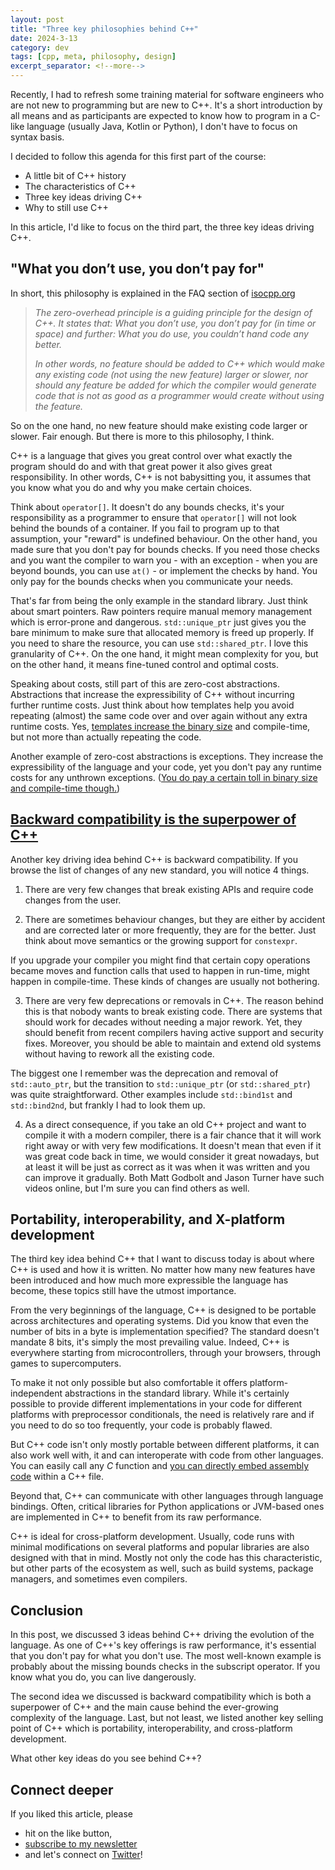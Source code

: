 ```yaml
---
layout: post
title: "Three key philosophies behind C++"
date: 2024-3-13
category: dev
tags: [cpp, meta, philosophy, design]
excerpt_separator: <!--more-->
---
```

Recently, I had to refresh some training material for software engineers who are not new to programming but are new to C++. It's a short introduction by all means and as participants are expected to know how to program in a C-like language (usually Java, Kotlin or Python), I don't have to focus on syntax basis.

I decided to follow this agenda for this first part of the course:
- A little bit of C++ history
- The characteristics of C++
- Three key ideas driving C++
- Why to still use C++

In this article, I'd like to focus on the third part, the three key ideas driving C++.

## "What you don’t use, you don’t pay for"

In short, this philosophy is explained in the FAQ section of [isocpp.org](https://isocpp.org/wiki/faq/big-picture#zero-overhead-principle)

> *The zero-overhead principle is a guiding principle for the design of C++. It states that: What you don’t use, you don’t pay for (in time or space) and further: What you do use, you couldn’t hand code any better.*
>
> *In other words, no feature should be added to C++ which would make any existing code (not using the new feature) larger or slower, nor should any feature be added for which the compiler would generate code that is not as good as a programmer would create without using the feature.*

So on the one hand, no new feature should make existing code larger or slower. Fair enough. But there is more to this philosophy, I think.

C++ is a language that gives you great control over what exactly the program should do and with that great power it also gives great responsibility. In other words, C++ is not babysitting you, it assumes that you know what you do and why you make certain choices.

Think about `operator[]`. It doesn't do any bounds checks, it's your responsibility as a programmer to ensure that `operator[]` will not look behind the bounds of a container. If you fail to program up to that assumption, your "reward" is undefined behaviour. On the other hand, you made sure that you don't pay for bounds checks. If you need those checks and you want the compiler to warn you - with an exception - when you are beyond bounds, you can use `at()` - or implement the checks by hand. You only pay for the bounds checks when you communicate your needs.

That's far from being the only example in the standard library. Just think about smart pointers. Raw pointers require manual memory management which is error-prone and dangerous. `std::unique_ptr` just gives you the bare minimum to make sure that allocated memory is freed up properly. If you need to share the resource, you can use `std::shared_ptr`. I love this granularity of C++. On the one hand, it might mean complexity for you, but on the other hand, it means fine-tuned control and optimal costs.

Speaking about costs, still part of this are zero-cost abstractions. Abstractions that increase the expressibility of C++ without incurring further runtime costs. Just think about how templates help you avoid repeating (almost) the same code over and over again without any extra runtime costs. Yes, [templates increase the binary size](https://www.sandordargo.com/blog/2023/04/05/binary-size-and-templates) and compile-time, but not more than actually repeating the code.

Another example of zero-cost abstractions is exceptions. They increase the expressibility of the language and your code, yet you don't pay any runtime costs for any unthrown exceptions. ([You do pay a certain toll in binary size and compile-time though.](https://www.sandordargo.com/blog/2023/03/29/binary-size-and-exceptions))

## [Backward compatibility is the superpower of C++](https://www.youtube.com/watch?v=0_UttFDnV3k)

Another key driving idea behind C++ is backward compatibility. If you browse the list of changes of any new standard, you will notice 4 things.

1) There are very few changes that break existing APIs and require code changes from the user.

2) There are sometimes behaviour changes, but they are either by accident and are corrected later or more frequently, they are for the better. Just think about move semantics or the growing support for `constexpr`.

If you upgrade your compiler you might find that certain copy operations became moves and function calls that used to happen in run-time, might happen in compile-time. These kinds of changes are usually not bothering. 

3) There are very few deprecations or removals in C++. The reason behind this is that nobody wants to break existing code. There are systems that should work for decades without needing a major rework. Yet, they should benefit from recent compilers having active support and security fixes. Moreover, you should be able to maintain and extend old systems without having to rework all the existing code.

The biggest one I remember was the deprecation and removal of `std::auto_ptr`, but the transition to `std::unique_ptr` (or `std::shared_ptr`) was quite straightforward. Other examples include `std::bind1st` and `std::bind2nd`, but frankly I had to look them up.

4) As a direct consequence, if you take an old C++ project and want to compile it with a modern compiler, there is a fair chance that it will work right away or with very few modifications. It doesn't mean that even if it was great code back in time, we would consider it great nowadays, but at least it will be just as correct as it was when it was written and you can improve it gradually. Both Matt Godbolt and Jason Turner have such videos online, but I'm sure you can find others as well.

## Portability, interoperability, and X-platform development

The third key idea behind C++ that I want to discuss today is about where C++ is used and how it is written. No matter how many new features have been introduced and how much more expressible the language has become, these topics still have the utmost importance.

From the very beginnings of the language, C++ is designed to be portable across architectures and operating systems. Did you know that even the number of bits in a byte is implementation specified? The standard doesn't mandate 8 bits, it's simply the most prevailing value. Indeed, C++ is everywhere starting from microcontrollers, through your browsers, through games to supercomputers.

To make it not only possible but also comfortable it offers platform-independent abstractions in the standard library. While it's certainly possible to provide different implementations in your code for different platforms with preprocessor conditionals, the need is relatively rare and if you need to do so too frequently, your code is probably flawed.

But C++ code isn't only mostly portable between different platforms, it can also work well with, it and can interoperate with code from other languages. You can easily call any *C* function and [you can directly embed assembly code](https://en.cppreference.com/w/cpp/language/asm) within a C++ file.

Beyond that, C++ can communicate with other languages through language bindings. Often, critical libraries for Python applications or JVM-based ones are implemented in C++ to benefit from its raw performance.

C++ is ideal for cross-platform development. Usually, code runs with minimal modifications on several platforms and popular libraries are also designed with that in mind. Mostly not only the code has this characteristic, but other parts of the ecosystem as well, such as build systems, package managers, and sometimes even compilers.

## Conclusion

In this post, we discussed 3 ideas behind C++ driving the evolution of the language. As one of C++'s key offerings is raw performance, it's essential that you don't pay for what you don't use. The most well-known example is probably about the missing bounds checks in the subscript operator. If you know what you do, you can live dangerously.

The second idea we discussed is backward compatibility which is both a superpower of C++ and the main cause behind the ever-growing complexity of the language. Last, but not least, we listed another key selling point of C++ which is portability, interoperability, and cross-platform development.

What other key ideas do you see behind C++?

## Connect deeper

If you liked this article, please 
- hit on the like button,  
- [subscribe to my newsletter](http://eepurl.com/gvcv1j) 
- and let's connect on [Twitter](https://twitter.com/SandorDargo)!